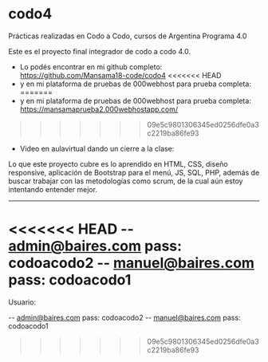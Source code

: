 # codo4
Prácticas realizadas en Codo a Codo, cursos de Argentina Programa 4.0

Este es el proyecto final integrador de codo a codo 4.0. 
- Lo podés encontrar en mi github completo: https://github.com/Mansama18-code/codo4
<<<<<<< HEAD
- y en mi plataforma de pruebas de 000webhost para prueba completa: 
=======
- y en mi plataforma de pruebas de 000webhost para prueba completa: https://mansamaprueba2.000webhostapp.com/
>>>>>>> 09e5c9801306345ed0256dfe0a3c2219ba86fe93
- Video en aulavirtual dando un cierre a la clase: 

Lo que este proyecto cubre es lo aprendido en HTML, CSS, diseño responsive, aplicación de Bootstrap para el menú, JS, SQL, PHP, además de buscar trabajar con las metodologías como scrum, de la cual aún estoy intentando entender mejor.  

----------------
<<<<<<< HEAD
-- admin@baires.com pass: codoacodo2
-- manuel@baires.com pass: codoacodo1
=======

Usuario: 

-- admin@baires.com pass: codoacodo2
-- manuel@baires.com pass: codoacodo1
>>>>>>> 09e5c9801306345ed0256dfe0a3c2219ba86fe93
